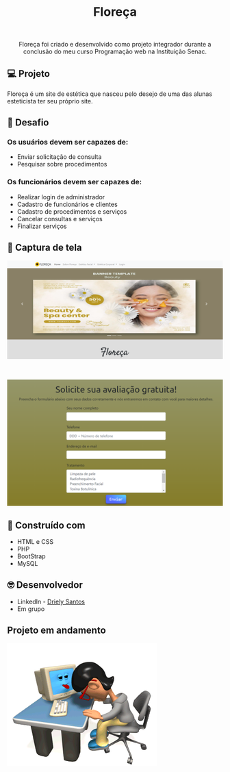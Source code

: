 <h1 align="center">Floreça</h1>

<br>

<p align="center"> Floreça foi criado e desenvolvido como projeto integrador durante a conclusão do meu curso Programação web na Instituição Senac.

<br>

## 💻 Projeto

Floreça é um site de estética que nasceu pelo desejo de uma das alunas esteticista ter seu próprio site. 

## 🎯 Desafio

### Os usuários devem ser capazes de:
- Enviar solicitação de consulta
- Pesquisar sobre procedimentos

### Os funcionários devem ser capazes de:
- Realizar login de administrador
- Cadastro de funcionários e clientes
- Cadastro de procedimentos e serviços
- Cancelar consultas e serviços
- Finalizar serviços

## 📸 Captura de tela

![](/pages/print-site/print-tela.png)

<br>

![](/pages/print-site/print-tela-2.png)

## 🚀 Construído com
- HTML e CSS
- PHP
- BootStrap
- MySQL

## 🤓 Desenvolvedor

- LinkedIn - [Driely Santos](https://www.linkedin.com/in/driely-santos98/)
- Em grupo

## Projeto em andamento

![](/pages/imagens/manutencao.gif)
